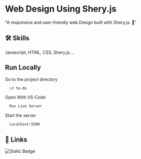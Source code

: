 

# Web Design Using Shery.js

"A responsive and user-friendly web Design built with Shery.js. 💓"


## 🛠 Skills
Javascript, HTML, CSS, Shery.js....


## Run Locally





Go to the project directory

```bash
  cd to-do
```

Open With VS-Code

```bash
  Run Live Server
```

Start the server

```bash
  Localhost:5500
```


## 🔗 Links
![Static Badge](https://img.shields.io/badge/-ReactJs-blue?logo=react&logoColor=white&logoWidth=30)




